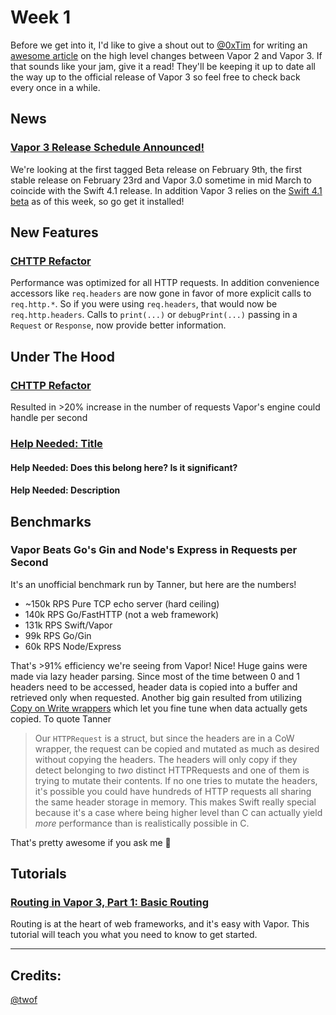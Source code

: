 # Week 1

Before we get into it, I'd like to give a shout out to [@0xTim](https://github.com/0xTim) for writing an [awesome article](https://geeks.brokenhands.io/blog/posts/whats-new-in-vapor-3/) on the high level changes between Vapor 2 and Vapor 3. If that sounds like your jam, give it a read! They'll be keeping it up to date all the way up to the official release of Vapor 3 so feel free to check back every once in a while.

## News

### [Vapor 3 Release Schedule Announced!](https://medium.com/@qutheory/vapor-3-release-schedule-1179bb080ca4)
We're looking at the first tagged Beta release on February 9th, the first stable release on February 23rd and Vapor 3.0 sometime in mid March to coincide with the Swift 4.1 release. In addition Vapor 3 relies on the [Swift 4.1 beta](https://swift.org/download/#snapshots) as of this week, so go get it installed!

## New Features

### [CHTTP Refactor](https://github.com/vapor/vapor/pull/1458)
Performance was optimized for all HTTP requests. In addition convenience accessors like `req.headers` are now gone in favor of more explicit calls to `req.http.*`. So if you were using `req.headers`, that would now be `req.http.headers`. Calls to `print(...)` or `debugPrint(...)` passing in a `Request` or `Response`, now provide better information.

## Under The Hood

### [CHTTP Refactor](https://github.com/vapor/engine/pull/211)
Resulted in >20% increase in the number of requests Vapor's engine could handle per second

### [Help Needed: Title](https://github.com/vapor/sockets/pull/157)
#### Help Needed: Does this belong here? Is it significant?
#### Help Needed: Description

## Benchmarks

### Vapor Beats Go's Gin and Node's Express in Requests per Second
It's an unofficial benchmark run by Tanner, but here are the numbers!
- ~150k RPS Pure TCP echo server (hard ceiling)
- 140k RPS Go/FastHTTP (not a web framework)
- 131k RPS Swift/Vapor
- 99k RPS Go/Gin
- 60k RPS Node/Express

That's >91% efficiency we're seeing from Vapor! Nice! Huge gains were made via lazy header parsing. Since most of the time between 0 and 1 headers need to be accessed, header data is copied into a buffer and retrieved only when requested. Another big gain resulted from utilizing [Copy on Write wrappers](https://marcosantadev.com/copy-write-swift-value-types/) which let you fine tune when data actually gets copied. To quote Tanner

>Our `HTTPRequest` is a struct, but since the headers are in a CoW wrapper, the request can be copied and mutated as much as desired without copying the headers. The headers will only copy if they detect belonging to _two_ distinct HTTPRequests and one of them is trying to mutate their contents. If no one tries to mutate the headers, it's possible you could have hundreds of HTTP requests all sharing the same header storage in memory. This makes Swift really special because it's a case where being higher level than C can actually yield _more_ performance than is realistically possible in C.

That's pretty awesome if you ask me 🏁

## Tutorials

### [Routing in Vapor 3, Part 1: Basic Routing](https://www.vaporforums.io/thread/34)
Routing is at the heart of web frameworks, and it's easy with Vapor. This tutorial will teach you what you need to know to get started.

***

## Credits:
[@twof](https://github.com/twof) 
